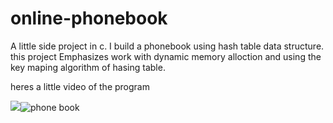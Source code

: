 # online-phonebook
A little side project in c. I build a phonebook using hash table data structure. this project Emphasizes work with dynamic memory alloction and using the key maping algorithm of hasing table. 

heres a little video of the program 



![](name-of-giphy.gif)![phone book](https://user-images.githubusercontent.com/43711624/128202223-259749ed-4ac6-4558-bb65-18d23e2b5ea6.gif)
